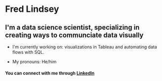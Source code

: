 # Fred Lindsey
## I'm a data science scientist, specializing in creating ways to communciate data visually

- I'm currently working on: visualizations in Tableau and automating data flows with SQL.

- My pronouns: He/him

#### You can connect with me through [LinkedIn](https://www.linkedin.com/in/fred-lindsey92/)





